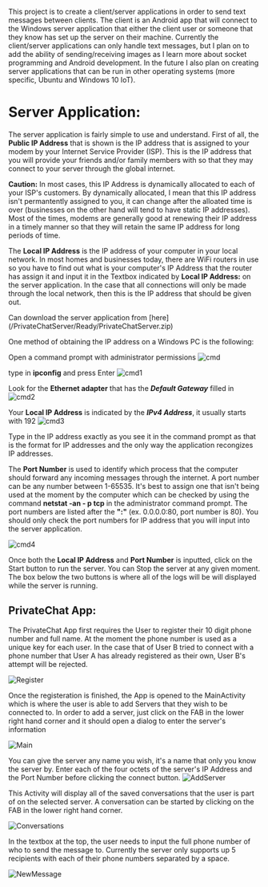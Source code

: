 This project is to create a client/server applications in order to send text messages between clients. The client is an Android app 
that will connect to the Windows server application that either the client user or someone that they know has set up the server on their machine.
Currently the client/server applications can only handle text messages, but I plan on to add the ability of sending/receiving 
images as I learn more about socket programming and Android development. In the future I also plan on creating server applications that
can be run in other operating systems (more specific, Ubuntu and Windows 10 IoT).  


# Server Application:
The server application is fairly simple to use and understand. First of all, the **Public IP Address** that is shown is the IP address that is assigned to your modem by your Internet Service Provider (ISP). This is the IP address that you will provide your friends and/or family members with so that they may connect to your server through the global internet. 

**Caution:** In most cases, this IP Address is dynamically allocated to each of your ISP's customers. By dynamically allocated, I mean that this IP address isn't permantently assigned to you, it can change after the alloated time is over (businesses on the other hand will tend to have static IP addresses). Most of the times, modems are generally good at renewing their IP address in a timely manner so that they will retain the same IP address for long periods of time. 

The **Local IP Address** is the IP address of your computer in your local network. In most homes and businesses today, there are WiFi routers in use so you have to find out what is your computer's IP Address that the router has assign it and input it in the Textbox indicated by **Local IP Address:** on the server application. In the case that all connections will only be made through the local network, then this is the IP address that should be given out.

Can download the server application from [here] (/PrivateChatServer/Ready/PrivateChatServer.zip)

One method of obtaining the IP address on a Windows PC is the following:

Open a command prompt with administrator permissions
![cmd](/Readmeimgs/cmd.png)

type in **ipconfig** and press Enter
![cmd1](/Readmeimgs/cmd1.png)

Look for the **Ethernet adapter** that has the ***Default Gateway*** filled in
![cmd2](/Readmeimgs/cmd2.png)

Your **Local IP Address** is indicated by the ***IPv4 Address***, it usually starts with 192
![cmd3](/Readmeimgs/cmd3.png)

Type in the IP address exactly as you see it in the command prompt as that is the format for IP addresses and the only way the application recongizes IP addresses.

The **Port Number** is used to identify which process that the computer should forward any incoming messages through the internet. A port number can be any number between 1-65535. It's best to assign one that isn't being used at the moment by the computer which can be checked by using the command **netstat -an - p tcp** in the administrator command prompt. The port numbers are listed after the **":"** (ex. 0.0.0.0:80, port number is 80). You should only check the port numbers for IP address that you will input into the server application.

![cmd4](/Readmeimgs/cmd4.png)

Once both the **Local IP Address** and **Port Number** is inputted, click on the Start button to run the server. You can Stop the server at any given moment. The box below the two buttons is where all of the logs will be will displayed while the server is running.

## PrivateChat App:

The PrivateChat App first requires the User to register their 10 digit phone number and full name. At the moment the phone number is used as a unique key for each user. In the case that of User B tried to connect with a phone number that User A has already registered as their own, User B's attempt will be rejected.

![Register](/Readmeimgs/Register.png)

Once the registeration is finished, the App is opened to the MainActivity which is where the user is able to add Servers that they wish to be connected to. In order to add a server, just click on the FAB in the lower right hand corner and it should open a dialog to enter the server's information

![Main](/Readmeimgs/Main.png)

You can give the server any name you wish, it's a name that only you know the server by. Enter each of the four octets of the server's IP Address and the Port Number before clicking the connect button.
![AddServer](/Readmeimgs/AddServer.png)

This Activity will display all of the saved conversations that the user is part of on the selected server. A conversation can be started by clicking on the FAB in the lower right hand corner.

![Conversations](/Readmeimgs/Conversations.png)

In the textbox at the top, the user needs to input the full phone number of who to send the message to. Currently the server only supports up 5 recipients with each of their phone numbers separated by a space.

![NewMessage](/Readmeimgs/NewMessage.png)
